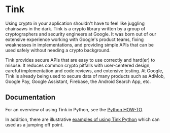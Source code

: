 # Tink

Using crypto in your application shouldn't have to feel like juggling chainsaws
in the dark. Tink is a crypto library written by a group of cryptographers and
security engineers at Google. It was born out of our extensive experience
working with Google's product teams, fixing weaknesses in implementations, and
providing simple APIs that can be used safely without needing a crypto
background.

Tink provides secure APIs that are easy to use correctly and hard(er) to misuse.
It reduces common crypto pitfalls with user-centered design, careful
implementation and code reviews, and extensive testing. At Google, Tink is
already being used to secure data of many products such as AdMob, Google Pay,
Google Assistant, Firebase, the Android Search App, etc.

## Documentation

For an overview of using Tink in Python, see the
[Python HOW-TO](../docs/PYTHON-HOWTO.md).

In addition, there are illustrative [examples of using Tink
Python](https://github.com/google/tink/tree/master/examples/python/) which can
used as a jumping off point.
